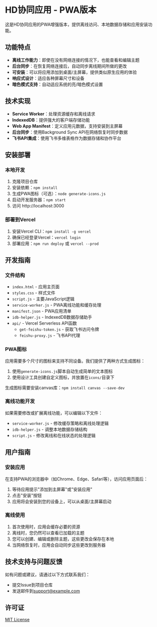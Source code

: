 # HD协同应用 - PWA版本

这是HD协同应用的PWA增强版本，提供离线访问、本地数据存储和应用安装功能。

## 功能特点

- **离线工作能力**：即使在没有网络连接的情况下，也能查看和编辑主题
- **后台同步**：在恢复网络连接后，自动同步离线期间所做的更改
- **可安装**：可以将应用添加到桌面/主屏幕，提供类似原生应用的体验
- **响应式设计**：适应各种屏幕尺寸和设备
- **暗色模式支持**：自动适应系统的亮/暗色模式设置

## 技术实现

- **Service Worker**：处理资源缓存和离线请求
- **IndexedDB**：提供强大的客户端存储功能
- **Web App Manifest**：定义应用元数据，支持安装到主屏幕
- **后台同步**：使用Background Sync API在网络恢复时同步数据
- **飞书API集成**：使用飞书多维表格作为数据存储和协作平台

## 安装部署

### 本地开发

1. 克隆项目仓库
2. 安装依赖：`npm install`
3. 生成PWA图标（可选）：`node generate-icons.js`
4. 启动开发服务器：`npm start`
5. 访问 http://localhost:3000

### 部署到Vercel

1. 安装Vercel CLI：`npm install -g vercel`
2. 确保已经登录Vercel：`vercel login`
3. 部署应用：`npm run deploy` 或 `vercel --prod`

## 开发指南

### 文件结构

- `index.html` - 应用主页面
- `styles.css` - 样式文件
- `script.js` - 主要JavaScript逻辑
- `service-worker.js` - PWA离线功能和缓存处理
- `manifest.json` - PWA应用清单
- `idb-helper.js` - IndexedDB数据存储助手
- `api/` - Vercel Serverless API函数
  - `get-feishu-token.js` - 获取飞书访问令牌
  - `feishu-proxy.js` - 飞书API代理

### PWA图标

应用需要多个尺寸的图标来支持不同设备。我们提供了两种方式生成图标：

1. 使用`generate-icons.js`脚本自动生成简单的文本图标
2. 使用设计工具创建自定义图标，并放置在`icons/`目录下

生成图标需要安装canvas库：`npm install canvas --save-dev`

### 离线功能开发

如果需要修改或扩展离线功能，可以编辑以下文件：

- `service-worker.js` - 修改缓存策略和离线处理逻辑
- `idb-helper.js` - 调整本地数据存储结构
- `script.js` - 修改离线和在线状态的处理逻辑

## 用户指南

### 安装应用

在支持PWA的浏览器中（如Chrome、Edge、Safari等），访问应用页面后：

1. 等待应用提示"添加到主屏幕"或"安装应用"
2. 点击"安装"按钮
3. 应用将会安装到您的设备上，可以从桌面/主屏幕启动

### 离线使用

1. 首次使用时，应用会缓存必要的资源
2. 离线时，您仍然可以查看已加载的主题
3. 您可以创建、编辑或删除主题，这些更改会保存在本地
4. 当网络恢复时，应用会自动同步这些更改到服务器

## 技术支持与问题反馈

如有问题或建议，请通过以下方式联系我们：

- 提交Issue到项目仓库
- 发送邮件到[support@example.com](mailto:support@example.com)

## 许可证

[MIT License](LICENSE)
